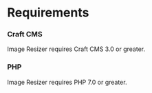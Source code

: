 # Requirements

### Craft CMS
Image Resizer requires Craft CMS 3.0 or greater.

### PHP
Image Resizer requires PHP 7.0 or greater.
